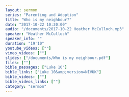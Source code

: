 ```yaml
---
layout: sermon
series: "Parenting and Adoption"
title: "Who is my neighbour?"
date: "2017-10-22 10:30:00"
audio: "/documents/2017-10-22 Heather McCulloch.mp3"
speaker: "Heather McCulloch"
speaker_info: ""
duration: "19'10"
youtube_videos: [""]
vimeo_videos: [""]
slides: ["/documents/Who is my neighbour.pdf"]
files: [""]
bible_passages: ["Luke 10"]
bible_links: ["Luke 10&amp;version=NIVUK"]
bible_videos: [""]
bible_videos_links: [""]
category: "sermon"
---
```

